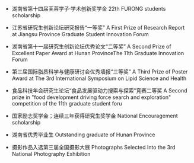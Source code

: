 - 湖南省第十四届芙蓉学子·学术创新奖学金 22th FURONG students scholarship

- 江苏省研究生创新论坛研究报告“一等奖” A First Prize of Research Report at Jiangsu Province Graduate Student Innovation Forum

- 湖南省第十一届研究生创新论坛优秀论文“二等奖” A Second Prize of Excellent Paper Award at Hunan ProvinceThe 11th Graduate Innovation Forum 

- 第三届国际脂质科学与健康研讨会优秀墙报“三等奖” A Third Prize of Poster Award at The 3rd International Symposium on Lipid Science and Health 
 
- 食品科技年会研究生论坛“食品发展驱动力搜索与探索”竞赛二等奖 A Second prize in "food development driving force search and exploration" competition of the 11th graduate student foru

- 国家励志奖学金；连续三年获得研究生奖学金 National Encouragement scholarship

- 湖南省优秀毕业生 Outstanding graduate of Hunan Province

- 摄影作品入选第三届全国摄影大展 Photographs Selected Into the 3rd National Photography Exhibition
